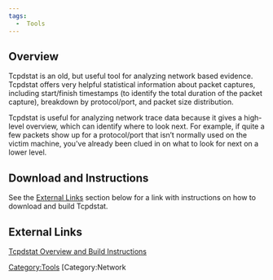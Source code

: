 ```yaml
---
tags:
  -  Tools
---
```

## Overview

Tcpdstat is an old, but useful tool for analyzing network based
evidence. Tcpdstat offers very helpful statistical information about
packet captures, including start/finish timestamps (to identify the
total duration of the packet capture), breakdown by protocol/port, and
packet size distribution.

Tcpdstat is useful for analyzing network trace data because it gives a
high-level overview, which can identify where to look next. For example,
if quite a few packets show up for a protocol/port that isn’t normally
used on the victim machine, you've already been clued in on what to look
for next on a lower level.

## Download and Instructions

See the [External Links](tcpdstat#external_links.md) section
below for a link with instructions on how to download and build
Tcpdstat.

## External Links

[Tcpdstat Overview and Build
Instructions](http://cyberforensics.et.byu.edu/wiki/Tcpdstat)

[Category:Tools](category:tools.md) [Category:Network
